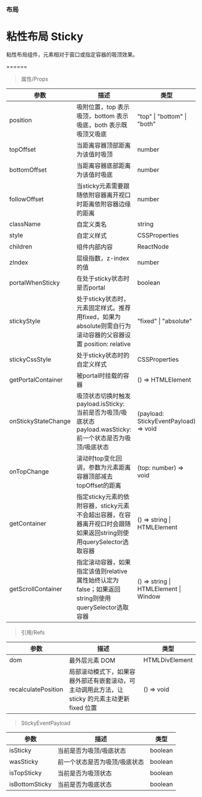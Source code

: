 ### 布局

# 粘性布局 Sticky

粘性布局组件，元素相对于窗口或指定容器的吸顶效果。

======

> 属性/Props

|参数|描述|类型|默认值|
|----------|-------------|------|------|
|position|吸附位置，top 表示吸顶，bottom 表示吸底，both 表示既吸顶又吸底|"top" \| "bottom" \| "both"|"top"|
|topOffset|当距离容器顶部距离为该值时吸顶|number|0|
|bottomOffset|当距离容器底部距离为该值时吸底|number|0|
|followOffset|当sticky元素需要跟随依附容器离开视口时距离依附容器边缘的距离|number|0|
|className|自定义类名|string|-|
|style|自定义样式|CSSProperties|-|
|children|组件内部内容|ReactNode|-|
|zIndex|层级指数，z\-index的值|number|100|
|portalWhenSticky|在处于sticky状态时是否portal|boolean|false|
|stickyStyle|处于sticky状态时，元素固定样式。推荐用fixed，如果为absolute则需自行为滚动容器的父容器设置 position: relative|"fixed" \| "absolute"|"fixed"|
|stickyCssStyle|处于sticky状态时的自定义样式|CSSProperties|-|
|getPortalContainer|被portal时挂载的容器|() =\> HTMLElement|() => document.body|
|onStickyStateChange|吸顶状态切换时触发 payload\.isSticky: 当前是否为吸顶/吸底状态 payload\.wasSticky: 前一个状态是否为吸顶/吸底状态|(payload: StickyEventPayload) =\> void|-|
|onTopChange|滚动时top变化回调，参数为元素距离容器顶部减去topOffset的距离|(top: number) =\> void|-|
|getContainer|指定sticky元素的依附容器，sticky元素不会超出容器，在容器离开视口时会跟随 如果返回string则使用querySelector选取容器|() =\> string \| HTMLElement|-|
|getScrollContainer|指定滚动容器，如果指定该值则relative属性始终认定为false；如果返回string则使用querySelector选取容器|() =\> string \| HTMLElement \| Window|() => window|

> 引用/Refs

|参数|描述|类型|
|----------|-------------|------|
|dom|最外层元素 DOM|HTMLDivElement|
|recalculatePosition|局部滚动模式下，如果容器外部还有嵌套滚动，可主动调用此方法，让 sticky 的元素主动更新 fixed 位置|() =\> void|

> StickyEventPayload

|参数|描述|类型|
|----------|-------------|------|
|isSticky|当前是否为吸顶/吸底状态|boolean|
|wasSticky|前一个状态是否为吸顶/吸底状态|boolean|
|isTopSticky|当前是否为吸顶状态|boolean|
|isBottomSticky|当前是否为吸底状态|boolean|
